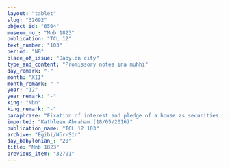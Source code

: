 ```yaml
---
layout: "tablet"
slug: "32692"
object_id: "6504"
museum_no_: "Mnb 1823"
publication: "TCL 12"
text_number: "103"
period: "NB"
place_of_issue: "Babylon city"
type_and_content: "Promissory notes ina muẖẖi"
day_remark: "-"
month: "XII"
month_remark: "-"
year: "12"
year_remark: "-"
king: "Nbn"
king_remark: "-"
paraphrase: "Fixation of interest and pledge of a house as securities for a silver debt.<br /> <strong>B<sub>1</sub> </strong>and his wife (<strong><sup>f</sup>B<sub>2</sub></strong>) owe 5 shekels of silver to <strong>A</strong>. The debt bears a 20% interest (1 shekel per 1 mina) to be paid on a monthly basis. The payment is (also) secured by the pledge of the debtors&rsquo; house. Names of xxx witnesses and the scribe.<br /> &nbsp;<br /> <strong>A</strong> = Itti-Nab&ucirc;-balāṭu/Nab&ucirc;-ahhē-iddin//Egibi; <strong>B<sub>1 </sub></strong>= Nādin/Nergal-ēṭir/Bābūtu; <strong><sup>f</sup>B<sub>2</sub></strong> = <sup>f</sup>Nuptaia/Nab&ucirc;-mu&scaron;ētiq-udd&ecirc;, wife of <strong>B<sub>1</sub></strong>"
imported: "Kathleen Abraham (18/05/2016)"
publication_name: "TCL 12 103"
archive: "Egibi/Nūr-Sîn"
day_babylonian_: "20"
title: "Mnb 1823"
previous_item: "32701"
---
```

